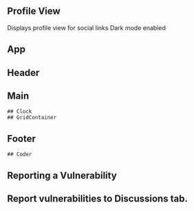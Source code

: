 ## Profile View
Displays profile view for social links
Dark mode enabled

## App
  ## Header
  ## Main
    ## Clock
    ## GridContainer
  ## Footer
    ## Coder

## Reporting a Vulnerability
  ## Report vulnerabilities to Discussions tab.
